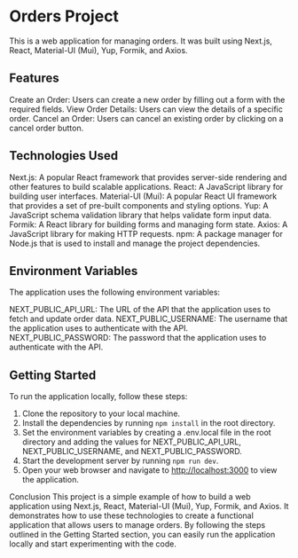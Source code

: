 # Orders Project
This is a web application for managing orders. It was built using Next.js, React, Material-UI (Mui), Yup, Formik, and Axios.

## Features

Create an Order: Users can create a new order by filling out a form with the required fields.
View Order Details: Users can view the details of a specific order.
Cancel an Order: Users can cancel an existing order by clicking on a cancel order button.

## Technologies Used

Next.js: A popular React framework that provides server-side rendering and other features to build scalable applications.
React: A JavaScript library for building user interfaces.
Material-UI (Mui): A popular React UI framework that provides a set of pre-built components and styling options.
Yup: A JavaScript schema validation library that helps validate form input data.
Formik: A React library for building forms and managing form state.
Axios: A JavaScript library for making HTTP requests.
npm: A package manager for Node.js that is used to install and manage the project dependencies.

## Environment Variables
The application uses the following environment variables:

NEXT_PUBLIC_API_URL: The URL of the API that the application uses to fetch and update order data.
NEXT_PUBLIC_USERNAME: The username that the application uses to authenticate with the API.
NEXT_PUBLIC_PASSWORD: The password that the application uses to authenticate with the API.

## Getting Started
To run the application locally, follow these steps:

1. Clone the repository to your local machine.
2. Install the dependencies by running ``` npm install ``` in the root directory.
3. Set the environment variables by creating a .env.local file in the root directory and adding the values for NEXT_PUBLIC_API_URL, NEXT_PUBLIC_USERNAME, and NEXT_PUBLIC_PASSWORD.
4. Start the development server by running ``` npm run dev ```.
5. Open your web browser and navigate to [http://localhost:3000](http://localhost:3000) to view the application.

Conclusion
This project is a simple example of how to build a web application using Next.js, React, Material-UI (Mui), Yup, Formik, and Axios. It demonstrates how to use these technologies to create a functional application that allows users to manage orders. By following the steps outlined in the Getting Started section, you can easily run the application locally and start experimenting with the code.
